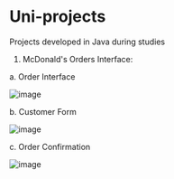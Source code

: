 # Uni-projects
Projects developed in Java during studies
1. McDonald's Orders Interface: 


a. Order Interface

![image](https://user-images.githubusercontent.com/74265218/222905710-1fdd01aa-186f-4253-8769-1b659095adb9.png)

b. Customer Form 

![image](https://user-images.githubusercontent.com/74265218/222905807-e3f1500c-c463-4db8-a85e-4c720dcf45bd.png)

c. Order Confirmation

![image](https://user-images.githubusercontent.com/74265218/222905827-1e1de0e9-1926-4688-93f2-c160b4f30d2f.png)
